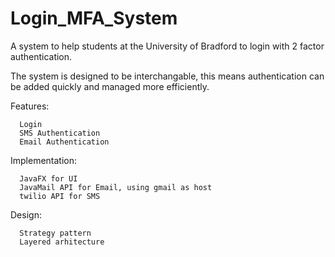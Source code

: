 # Login_MFA_System
A system to help students at the University of Bradford to login with 2 factor authentication.

The system is designed to be interchangable, this means authentication can be added quickly and managed more efficiently.

Features:

      Login
      SMS Authentication
      Email Authentication

Implementation:

      JavaFX for UI
      JavaMail API for Email, using gmail as host
      twilio API for SMS 
      
Design:

      Strategy pattern
      Layered arhitecture    
      
